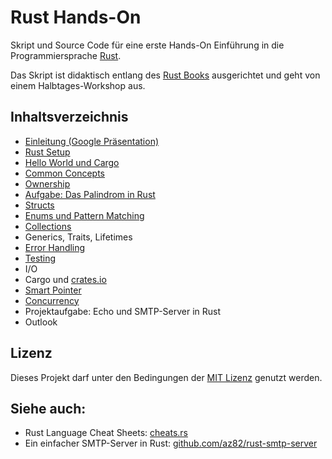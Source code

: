 # Rust Hands-On

Skript und Source Code für eine erste Hands-On Einführung in die Programmiersprache [Rust](https://www.rust-lang.org/).

Das Skript ist didaktisch entlang des [Rust Books](https://doc.rust-lang.org/book/) ausgerichtet und geht von einem Halbtages-Workshop aus.

## Inhaltsverzeichnis

* [Einleitung (Google Präsentation)](https://docs.google.com/presentation/d/1ca49PFscfrpXhTDzvaRxsDwGhxF6D5WZ4iXCr7JlTY4/edit?usp=sharing)
* [Rust Setup](00-setup)
* [Hello World und Cargo](01-cargo-helloworld)
* [Common Concepts](03-common-concepts)
* [Ownership](04-ownership)
* [Aufgabe: Das Palindrom in Rust](projects/01-palindrom)
* [Structs](06-structs)
* [Enums und Pattern Matching](07-enums)
* [Collections](08-collections)
* Generics, Traits, Lifetimes
* [Error Handling](09-error-handling)
* [Testing](11-testing)
* I/O
* Cargo und [crates.io](https://crates.io/)
* [Smart Pointer](14-smart-pointer)
* [Concurrency](15-concurrency)
* Projektaufgabe: Echo und SMTP-Server in Rust
* Outlook

## Lizenz

Dieses Projekt darf unter den Bedingungen der [MIT Lizenz](LICENSE) genutzt werden.

## Siehe auch:

* Rust Language Cheat Sheets: [cheats.rs](https://cheats.rs/)
* Ein einfacher SMTP-Server in Rust: [github.com/az82/rust-smtp-server](https://github.com/az82/rust-smtp-server)
